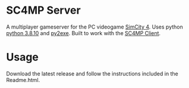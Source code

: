# SC4MP Server
A multiplayer gameserver for the PC videogame [SimCity 4](https://en.wikipedia.org/wiki/SimCity_4). Uses python [python 3.8.10](https://www.python.org/downloads/release/python-3810/) and [py2exe](https://www.py2exe.org/). Built to work with the [SC4MP Client](https://github.com/keggre/sc4mp-client).

# Usage
Download the latest release and follow the instructions included in the Readme.html.
